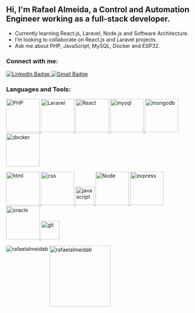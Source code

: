 <h2>Hi, I'm Rafael Almeida, a Control and Automation Engineer working as a full-stack developer.</h2>

- Currently learning React.js, Laravel, Node.js and Software Architecture.
- I’m looking to collaborate on React.js and Laravel projects.
- Ask me about PHP, JavaScript, MySQL, Docker and ESP32.

<h3 align="left">Connect with me:</h3>
<p align="left">
  <a href="https://www.linkedin.com/in/rafaelalmeidab" target="_blank" rel="nofollow">
     <img src="https://img.shields.io/badge/-rafaelalmeidab-blue?style=flat-square&logo=Linkedin&logoColor=white&link=https://www.linkedin.com/in/rafaelalmeidab/" alt="Linkedin Badge" style="max-width: 100%;">
 </a>
  <a href="mailto:rafaelalmeidab@hotmail.com" target="_blank" rel="nofollow">
    <img src="https://img.shields.io/badge/-rafaelalmeidab@hotmail.com-c14438?style=flat-square&logo=Gmail&logoColor=white&link=mailto:seuemail@example.com" alt="Gmail Badge" style="max-width: 100%;">
  </a>
</p>

  
<h3 align="left">Languages and Tools:</h3>
<p align="left"> 
  	<a href="https://www.php.net/" target="_blank" rel="noreferrer"> 
		<img src="https://www.vectorlogo.zone/logos/php/php-ar21.svg" alt="PHP" width="90"/> 
	</a>
  	<a href="https://www.laravel.com/" target="_blank" rel="noreferrer"> 
		<img src="https://www.vectorlogo.zone/logos/laravel/laravel-ar21.svg" alt="Laravel" width="90"/> 
	</a>
  	<a href="https://react.dev" target="_blank" rel="noreferrer"> 
		<img src="https://www.vectorlogo.zone/logos/reactjs/reactjs-ar21.svg" alt="React" width="90"/> 
	</a>
	<a href="https://www.mysql.com/" target="_blank" rel="noreferrer">
		<img src="https://www.vectorlogo.zone/logos/mysql/mysql-ar21.svg" alt="mysql" width="90"/> 
	</a>
	<a href="https://www.mongodb.com" target="_blank" rel="noreferrer">
		<img src="https://www.vectorlogo.zone/logos/mongodb/mongodb-ar21.svg" alt="mongodb" width="90"/> 
	</a>
	<a href="https://www.docker.com" target="_blank" rel="noreferrer"> 
		<img src="https://www.vectorlogo.zone/logos/docker/docker-ar21.svg" alt="docker" width="90"/> 
	</a>
</p>
<p align="left"> 
	<a href="https://www.w3schools.com/html/" target="_blank" rel="noreferrer">
		<img src="https://www.vectorlogo.zone/logos/w3_html5/w3_html5-ar21.svg" alt="html" width="90"/> 
	</a>
	<a href="https://www.w3schools.com/css/" target="_blank" rel="noreferrer">
		<img src="https://www.vectorlogo.zone/logos/w3_css/w3_css-ar21.svg" alt="css" width="90"/> 
	</a>
	<a href="https://www.javascript.com" target="_blank" rel="noreferrer">
		<img src="https://www.vectorlogo.zone/logos/javascript/javascript-icon.svg" alt="javascript" width="50"/> 
	</a>
	<a href="https://nodejs.org/en" target="_blank" rel="noreferrer"> 
		<img src="https://www.vectorlogo.zone/logos/nodejs/nodejs-ar21.svg" alt="Node" width="90"/> 
	</a>
	<a href="https://expressjs.com" target="_blank" rel="noreferrer">
		<img src="https://www.vectorlogo.zone/logos/expressjs/expressjs-ar21.svg" alt="express" width="90"/> 
	</a>
 	<a href="https://www.oracle.com" target="_blank" rel="noreferrer">
		<img src="https://www.vectorlogo.zone/logos/oracle/oracle-ar21.svg" alt="oracle" width="90"/> 
	</a>
	<a href="https://git-scm.com/" target="_blank" rel="noreferrer">
		<img src="https://www.vectorlogo.zone/logos/git-scm/git-scm-icon.svg" alt="git" width="50"/> 
	</a>
</p>


<img align="left" src="https://github-readme-stats.vercel.app/api/top-langs?username=rafaelalmeidab&show_icons=true&locale=en&layout=compact&theme=tokyonight" alt="rafaelalmeidab" />
<img align="center" height="165" src="https://github-readme-stats.vercel.app/api?username=rafaelalmeidab&show_icons=true&locale=en&theme=tokyonight" alt="rafaelalmeidab" />
